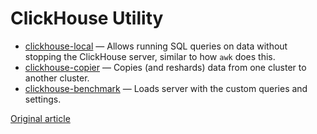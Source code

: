 # ClickHouse Utility

- [clickhouse-local](clickhouse-local.md) — Allows running SQL queries on data without stopping the ClickHouse server, similar to how `awk` does this.
- [clickhouse-copier](clickhouse-copier.md) — Copies (and reshards) data from one cluster to another cluster.
- [clickhouse-benchmark](clickhouse-benchmark.md) — Loads server with the custom queries and settings.

[Original article](https://clickhouse.yandex/docs/en/operations/utils/) <!--hide-->
